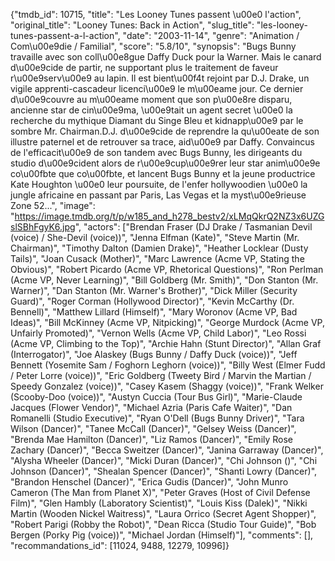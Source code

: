 {"tmdb_id": 10715, "title": "Les Looney Tunes passent \u00e0 l'action", "original_title": "Looney Tunes: Back in Action", "slug_title": "les-looney-tunes-passent-a-l-action", "date": "2003-11-14", "genre": "Animation / Com\u00e9die / Familial", "score": "5.8/10", "synopsis": "Bugs Bunny travaille avec son coll\u00e8gue Daffy Duck pour la Warner. Mais le canard d\u00e9cide de partir, ne supportant plus le traitement de faveur r\u00e9serv\u00e9 au lapin. Il est bient\u00f4t rejoint par D.J. Drake, un vigile apprenti-cascadeur licenci\u00e9 le m\u00eame jour. Ce dernier d\u00e9couvre au m\u00eame moment que son p\u00e8re disparu, ancienne star de cin\u00e9ma, \u00e9tait un agent secret \u00e0 la recherche du mythique Diamant du Singe Bleu et kidnapp\u00e9 par le sombre Mr. Chairman.D.J. d\u00e9cide de reprendre la qu\u00eate de son illustre paternel et de retrouver sa trace, aid\u00e9 par Daffy. Convaincus de l'efficacit\u00e9 de son tandem avec Bugs Bunny, les dirigeants du studio d\u00e9cident alors de r\u00e9cup\u00e9rer leur star anim\u00e9e co\u00fbte que co\u00fbte, et lancent Bugs Bunny et la jeune productrice Kate Houghton \u00e0 leur poursuite, de l'enfer hollywoodien \u00e0 la jungle africaine en passant par Paris, Las Vegas et la myst\u00e9rieuse Zone 52...", "image": "https://image.tmdb.org/t/p/w185_and_h278_bestv2/xLMqQkrQ2NZ3x6UZGslSBhFgyK6.jpg", "actors": ["Brendan Fraser (DJ Drake / Tasmanian Devil (voice) / She-Devil (voice))", "Jenna Elfman (Kate)", "Steve Martin (Mr. Chairman)", "Timothy Dalton (Damien Drake)", "Heather Locklear (Dusty Tails)", "Joan Cusack (Mother)", "Marc Lawrence (Acme VP, Stating the Obvious)", "Robert Picardo (Acme VP, Rhetorical Questions)", "Ron Perlman (Acme VP, Never Learning)", "Bill Goldberg (Mr. Smith)", "Don Stanton (Mr. Warner)", "Dan Stanton (Mr. Warner's Brother)", "Dick Miller (Security Guard)", "Roger Corman (Hollywood Director)", "Kevin McCarthy (Dr. Bennell)", "Matthew Lillard (Himself)", "Mary Woronov (Acme VP, Bad Ideas)", "Bill McKinney (Acme VP, Nitpicking)", "George Murdock (Acme VP, Unfairly Promoted)", "Vernon Wells (Acme VP, Child Labor)", "Leo Rossi (Acme VP, Climbing to the Top)", "Archie Hahn (Stunt Director)", "Allan Graf (Interrogator)", "Joe Alaskey (Bugs Bunny / Daffy Duck (voice))", "Jeff Bennett (Yosemite Sam / Foghorn Leghorn (voice))", "Billy West (Elmer Fudd / Peter Lorre (voice))", "Eric Goldberg (Tweety Bird / Marvin the Martian / Speedy Gonzalez (voice))", "Casey Kasem (Shaggy (voice))", "Frank Welker (Scooby-Doo (voice))", "Austyn Cuccia (Tour Bus Girl)", "Marie-Claude Jacques (Flower Vendor)", "Michael Azria (Paris Cafe Waiter)", "Dan Romanelli (Studio Executive)", "Ryan O'Dell (Bugs Bunny Driver)", "Tara Wilson (Dancer)", "Tanee McCall (Dancer)", "Gelsey Weiss (Dancer)", "Brenda Mae Hamilton (Dancer)", "Liz Ramos (Dancer)", "Emily Rose Zachary (Dancer)", "Becca Sweitzer (Dancer)", "Janina Garraway (Dancer)", "Alysha Wheeler (Dancer)", "Micki Duran (Dancer)", "Chi Johnson ()", "Chi Johnson (Dancer)", "Shealan Spencer (Dancer)", "Shanti Lowry (Dancer)", "Brandon Henschel (Dancer)", "Erica Gudis (Dancer)", "John Munro Cameron (The Man from Planet X)", "Peter Graves (Host of Civil Defense Film)", "Glen Hambly (Laboratory Scientist)", "Louis Kiss (Dalek)", "Nikki Martin (Wooden Nickel Waitress)", "Laura Orrico (Secret Agent Shopper)", "Robert Parigi (Robby the Robot)", "Dean Ricca (Studio Tour Guide)", "Bob Bergen (Porky Pig (voice))", "Michael Jordan (Himself)"], "comments": [], "recommandations_id": [11024, 9488, 12279, 10996]}